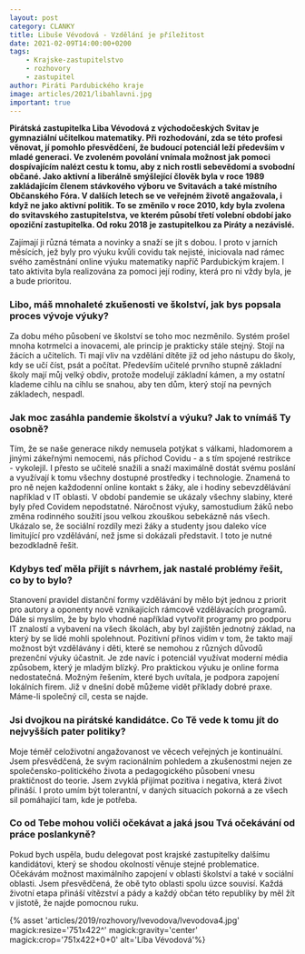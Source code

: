 ```yaml
---
layout: post
category: CLANKY
title: Libuše Vévodová - Vzdělání je příležitost
date: 2021-02-09T14:00:00+0200
tags: 
    - Krajske-zastupitelstvo
    - rozhovory
    - zastupitel
author: Piráti Pardubického kraje
image: articles/2021/libahlavni.jpg
important: true
---
```


**Pirátská zastupitelka Liba Vévodová z východočeských Svitav je gymnaziální učitelkou matematiky. Při rozhodování, zda se této profesi věnovat, jí pomohlo přesvědčení, že budoucí potenciál leží především v mladé generaci. Ve zvoleném povolání vnímala možnost jak pomoci dospívajícím nalézt cestu k tomu, aby z nich rostli sebevědomí a svobodní občané. Jako aktivní a liberálně smýšlející člověk byla v roce 1989 zakládajícím členem stávkového výboru ve Svitavách a také místního Občanského Fóra. V dalších letech se ve veřejném životě angažovala, i když ne jako aktivní politik. To se změnilo v roce 2010, kdy byla zvolena do svitavského zastupitelstva, ve kterém působí třetí volební období jako opoziční zastupitelka. Od roku 2018 je zastupitelkou za Piráty a nezávislé.**

Zajímají ji různá témata a novinky a snaží se jít s dobou. I proto v jarních měsících, jež byly pro výuku kvůli covidu tak nejisté, iniciovala nad rámec svého zaměstnání online výuku matematiky napříč Pardubickým krajem. I tato aktivita byla realizována za pomoci její rodiny, která pro ni vždy byla, je a bude prioritou.


### Libo, máš mnohaleté zkušenosti ve školství, jak bys popsala proces vývoje výuky?

Za dobu mého působení ve školství se toho moc nezměnilo. Systém prošel mnoha kotrmelci a inovacemi, ale princip je prakticky stále stejný. Stojí na žácích a učitelích. Ti mají vliv na vzdělání dítěte již od jeho nástupu do školy, kdy se učí číst, psát a počítat. Především učitelé prvního stupně základní školy mají můj velký obdiv, protože modelují základní kámen, a my ostatní klademe cihlu na cihlu se snahou, aby ten dům, který stojí na pevných základech, nespadl. 

### Jak moc zasáhla pandemie školství a výuku? Jak to vnímáš Ty osobně? 

Tím, že se naše generace nikdy nemusela potýkat s válkami, hladomorem a jinými zákeřnými nemocemi, nás příchod Covidu - a s tím spojené restrikce - vykolejil. I přesto se učitelé snažili a snaží maximálně dostát svému poslání a využívají k tomu všechny dostupné prostředky i technologie. Znamená to pro ně nejen každodenní online kontakt s žáky, ale i hodiny sebevzdělávání například v IT oblasti. V období pandemie se ukázaly všechny slabiny, které byly před Covidem nepodstatné. Náročnost výuky, samostudium žáků nebo změna rodinného soužití jsou velkou zkouškou sebekázně nás všech. Ukázalo se, že sociální rozdíly mezi žáky a studenty jsou daleko více limitující pro vzdělávání, než jsme si dokázali představit. I toto je nutné bezodkladně řešit.

### Kdybys teď měla přijít s návrhem, jak nastalé problémy řešit, co by to bylo?

Stanovení pravidel distanční formy vzdělávání by mělo být jednou z priorit pro autory a oponenty nově vznikajících rámcově vzdělávacích programů. Dále si myslím, že by bylo vhodné například vytvořit programy pro podporu IT znalostí a vybavení na všech školách, aby byl zajištěn jednotný základ, na který by se lidé mohli spolehnout.
Pozitivní přínos vidím v tom, že takto mají možnost být vzdělávány i děti, které se nemohou z různých důvodů prezenční výuky účastnit. Je zde navíc i potenciál využívat moderní média způsobem, který je mladým blízký.
Pro praktickou výuku je online forma nedostatečná. Možným řešením, které bych uvítala, je podpora zapojení lokálních firem. Již v dnešní době můžeme vidět příklady dobré praxe.
Máme-li společný cíl, cesta se najde.


### Jsi dvojkou na pirátské kandidátce. Co Tě vede k tomu jít do nejvyšších pater politiky?

Moje téměř celoživotní angažovanost ve věcech veřejných je kontinuální. Jsem přesvědčená, že svým racionálním pohledem a zkušenostmi nejen ze společensko-politického života a pedagogického působení vnesu praktičnost do teorie. Jsem zvyklá přijímat pozitiva i negativa, která život přináší. I proto umím být tolerantní, v daných situacích pokorná a ze všech sil pomáhající tam, kde je potřeba.


### Co od Tebe mohou voliči očekávat a jaká jsou Tvá očekávání od práce poslankyně?

Pokud bych uspěla, budu delegovat post krajské zastupitelky dalšímu kandidátovi, který se shodou okolností věnuje stejné problematice. Očekávám možnost  maximálního zapojení v oblasti školství a také v sociální oblasti. Jsem přesvědčená, že obě tyto oblasti spolu úzce souvisí.
Každá životní etapa přináší vítězství a pády a každý občan této republiky by měl žít v jistotě, že najde pomocnou ruku.

{% asset 'articles/2019/rozhovory/lvevodova/lvevodova4.jpg' magick:resize='751x422^' magick:gravity='center' magick:crop='751x422+0+0' alt='Líba Vévodová'%}
